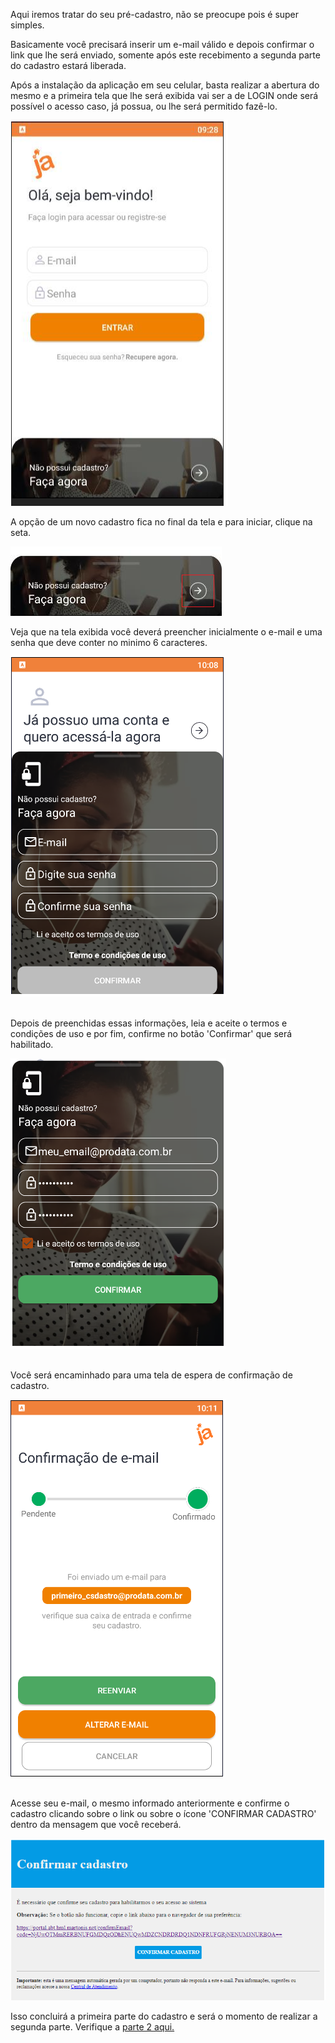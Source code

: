 Aqui iremos tratar do seu pré-cadastro, não se preocupe pois é super simples.

Basicamente você precisará inserir um e-mail válido e depois confirmar o link que lhe será enviado, somente após este recebimento a segunda parte do cadastro estará liberada.

Após a instalação da aplicação em seu celular, basta realizar a abertura do mesmo e a primeira tela que lhe será exibida vai ser a de LOGIN onde será possível o acesso caso, já possua, ou lhe será permitido fazê-lo.

![image.png](/.attachments/image-56f0372f-ae35-477b-a0f5-31fc8f98ba2e.png)

A opção de um novo cadastro fica no final da tela e para iniciar, clique na seta.

![image.png](/.attachments/image-c56e2e4d-9142-4111-8a81-e41fe3c70a2b.png)

Veja que na tela exibida você deverá preencher inicialmente o e-mail e uma senha que deve conter no minimo 6 caracteres.

![image.png](/.attachments/image-a1c6f4dd-db5a-4903-90b9-560ddfbb1785.png)<br><br>

Depois de preenchidas essas informações, leia e aceite o termos e condições de uso e por fim, confirme no botão 'Confirmar' que será habilitado.

![image.png](/.attachments/image-dec6d66b-11ad-4e94-b33c-98ed6ae31bbf.png)<br><br>

Você será encaminhado para uma tela de espera de confirmação de cadastro.

![image.png](/.attachments/image-08f8ac88-2487-4278-86c1-cee2584e39f9.png)<br><Br>


Acesse seu e-mail, o mesmo informado anteriormente e confirme o cadastro clicando sobre o link ou sobre o ícone 'CONFIRMAR CADASTRO' dentro da mensagem que você receberá.

![image.png](/.attachments/image-f53e7e0d-e5d0-4d25-a2b9-a61ea6b2fed3.png)

Isso concluirá a primeira parte do cadastro e será o momento de realizar a segunda parte.
Verifique a [parte 2 aqui.](/ABT-%2D-QRCODE-%2D-app-para-uso-no-transporte-público/2.-Cadastrando-sua-conta-de-acesso/2.2.-Concluindo-o-cadastro)


